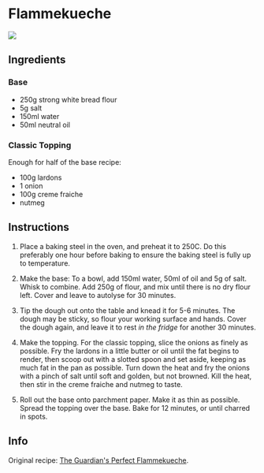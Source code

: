 # Flammekueche
![](https://i.guim.co.uk/img/media/18bd07ad233fab95fb1c0c2518b320db2f3c733c/609_458_6753_5183/master/6753.jpg?width=620&dpr=1&s=none)

## Ingredients
### Base
- 250g strong white bread flour
- 5g salt
- 150ml water
- 50ml neutral oil

### Classic Topping
Enough for half of the base recipe:
- 100g lardons
- 1 onion
- 100g creme fraiche
- nutmeg

## Instructions
1. Place a baking steel in the oven, and preheat it to 250C.
   Do this preferably one hour before baking to ensure the baking steel is fully up to temperature.

1. Make the base: To a bowl, add 150ml water, 50ml of oil and 5g of salt.
   Whisk to combine.
   Add 250g of flour, and mix until there is no dry flour left.
   Cover and leave to autolyse for 30 minutes.

2. Tip the dough out onto the table and knead it for 5-6 minutes.
   The dough may be sticky, so flour your working surface and hands.
   Cover the dough again, and leave it to rest *in the fridge* for another 30 minutes. 

3. Make the topping. 
   For the classic topping, slice the onions as finely as possible.
   Fry the lardons in a little butter or oil until the fat begins to render, 
   then scoop out with a slotted spoon and set aside, 
   keeping as much fat in the pan as possible. 
   Turn down the heat and fry the onions with a pinch of salt until soft and golden, but not browned.
   Kill the heat, then stir in the creme fraiche and nutmeg to taste.

4. Roll out the base onto parchment paper.
   Make it as thin as possible.
   Spread the topping over the base.
   Bake for 12 minutes, or until charred in spots.

## Info
Original recipe: [The Guardian's Perfect Flammekueche](https://www.theguardian.com/food/2020/jun/24/how-to-make-the-perfect-flammekueche-recipe-felicity-cloake).